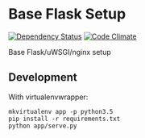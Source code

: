 # Base Flask Setup

[![Dependency Status](https://gemnasium.com/badges/github.com/albertyw/base-flask.svg)](https://gemnasium.com/github.com/albertyw/base-flask)
[![Code Climate](https://codeclimate.com/github/albertyw/base-flask/badges/gpa.svg)](https://codeclimate.com/github/albertyw/base-flask)

Base Flask/uWSGI/nginx setup

Development
-----------

With virtualenvwrapper:
```
mkvirtualenv app -p python3.5
pip install -r requirements.txt
python app/serve.py
```
